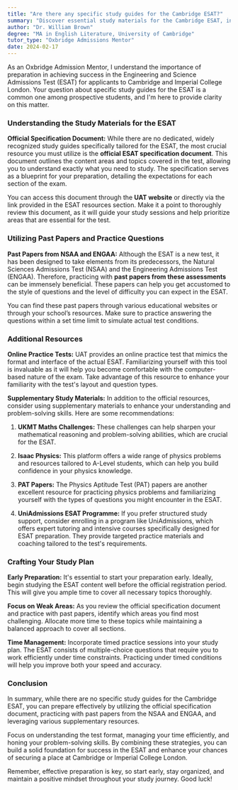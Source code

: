 ```yaml
---
title: "Are there any specific study guides for the Cambridge ESAT?"
summary: "Discover essential study materials for the Cambridge ESAT, including the official specification document for effective exam preparation."
author: "Dr. William Brown"
degree: "MA in English Literature, University of Cambridge"
tutor_type: "Oxbridge Admissions Mentor"
date: 2024-02-17
---
```


As an Oxbridge Admission Mentor, I understand the importance of preparation in achieving success in the Engineering and Science Admissions Test (ESAT) for applicants to Cambridge and Imperial College London. Your question about specific study guides for the ESAT is a common one among prospective students, and I'm here to provide clarity on this matter.

### Understanding the Study Materials for the ESAT

**Official Specification Document:**
While there are no dedicated, widely recognized study guides specifically tailored for the ESAT, the most crucial resource you must utilize is the **official ESAT specification document**. This document outlines the content areas and topics covered in the test, allowing you to understand exactly what you need to study. The specification serves as a blueprint for your preparation, detailing the expectations for each section of the exam. 

You can access this document through the **UAT website** or directly via the link provided in the ESAT resources section. Make it a point to thoroughly review this document, as it will guide your study sessions and help prioritize areas that are essential for the test.

### Utilizing Past Papers and Practice Questions

**Past Papers from NSAA and ENGAA:**
Although the ESAT is a new test, it has been designed to take elements from its predecessors, the Natural Sciences Admissions Test (NSAA) and the Engineering Admissions Test (ENGAA). Therefore, practicing with **past papers from these assessments** can be immensely beneficial. These papers can help you get accustomed to the style of questions and the level of difficulty you can expect in the ESAT.

You can find these past papers through various educational websites or through your school’s resources. Make sure to practice answering the questions within a set time limit to simulate actual test conditions.

### Additional Resources

**Online Practice Tests:**
UAT provides an online practice test that mimics the format and interface of the actual ESAT. Familiarizing yourself with this tool is invaluable as it will help you become comfortable with the computer-based nature of the exam. Take advantage of this resource to enhance your familiarity with the test's layout and question types.

**Supplementary Study Materials:**
In addition to the official resources, consider using supplementary materials to enhance your understanding and problem-solving skills. Here are some recommendations:

1. **UKMT Maths Challenges:** These challenges can help sharpen your mathematical reasoning and problem-solving abilities, which are crucial for the ESAT.

2. **Isaac Physics:** This platform offers a wide range of physics problems and resources tailored to A-Level students, which can help you build confidence in your physics knowledge.

3. **PAT Papers:** The Physics Aptitude Test (PAT) papers are another excellent resource for practicing physics problems and familiarizing yourself with the types of questions you might encounter in the ESAT.

4. **UniAdmissions ESAT Programme:** If you prefer structured study support, consider enrolling in a program like UniAdmissions, which offers expert tutoring and intensive courses specifically designed for ESAT preparation. They provide targeted practice materials and coaching tailored to the test's requirements.

### Crafting Your Study Plan

**Early Preparation:**
It's essential to start your preparation early. Ideally, begin studying the ESAT content well before the official registration period. This will give you ample time to cover all necessary topics thoroughly.

**Focus on Weak Areas:**
As you review the official specification document and practice with past papers, identify which areas you find most challenging. Allocate more time to these topics while maintaining a balanced approach to cover all sections.

**Time Management:**
Incorporate timed practice sessions into your study plan. The ESAT consists of multiple-choice questions that require you to work efficiently under time constraints. Practicing under timed conditions will help you improve both your speed and accuracy.

### Conclusion

In summary, while there are no specific study guides for the Cambridge ESAT, you can prepare effectively by utilizing the official specification document, practicing with past papers from the NSAA and ENGAA, and leveraging various supplementary resources. 

Focus on understanding the test format, managing your time efficiently, and honing your problem-solving skills. By combining these strategies, you can build a solid foundation for success in the ESAT and enhance your chances of securing a place at Cambridge or Imperial College London. 

Remember, effective preparation is key, so start early, stay organized, and maintain a positive mindset throughout your study journey. Good luck!
    